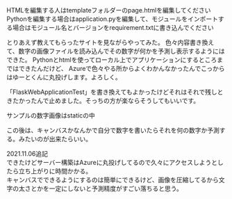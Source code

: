 HTMLを編集する人はtemplateフォルダーのpage.htmlを編集してください<br>
Pythonを編集する場合はapplication.pyを編集して、モジュールをインポートする場合はモジュール名とバージョンをrequirement.txtに書き込んでください

とりあえず教えてもらったサイトを見ながらやってみた。
色々内容書き換えて、数字の画像ファイルを読み込んでその数字が何かを予測し表示するようにはできた。
Pythonとhtmlを使ってローカル上でアプリケーションにするところまではできたんだけど、
Azureで色々やる所からよくわかんなかったんでこっからはゆーとくんに丸投げします。よろしく。

「FlaskWebApplicationTest」を書き換えてもよかったけどそれはそれで残しときたかったんで止めました。そっちの方が楽ならそうしてもいいです。

サンプルの数字画像はstaticの中

この後は、キャンバスかなんかで自分で数字を書いたらそれを何の数字か予測する。みたいのが出来たらいい。

2021.11.06追記<br>
できたけどサーバー構築はAzureに丸投げしてるので久々にアクセスしようとしたら立ち上がりに時間かかる。<br>
キャンバスでできるようにするのは簡単にできるけど、画像を圧縮してるから文字の太さとかを一定にしないと予測精度がすごい落ちると思う。
